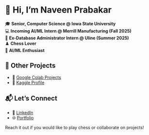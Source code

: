 # 👋 Hi, I’m Naveen Prabakar

🎓 **Senior, Computer Science @ Iowa State University**  
💻 **Incoming AI/ML Intern @ Merrill Manufacturing (Fall 2025)**  
💼 **Ex-Database Administrator Intern @ Uline (Summer 2025)**  
♟️ **Chess Lover**  
🤖 **AI/ML Enthusiast**

## 📂 Other Projects

- 📓 [Google Colab Projects](https://drive.google.com/drive/folders/11npD9n-5i1LreEkUGyR9_VISOSz77LVo)  
- 🧠 [Kaggle Profile](https://www.kaggle.com/navprabakar)

## 📬 Let’s Connect
- 💼 [LinkedIn](https://www.linkedin.com/in/naveen-prabakar-88492b284)
- 🌐 [Portfolio](https://naveenprabakar.github.io/Portfilio/index.html)

Reach it out if you would like to play chess or collaborate on projects!
